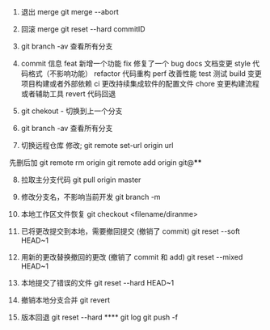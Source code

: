 1. 退出 merge git merge --abort
2. 回滚 merge git reset --hard commitID
3. git branch -av 查看所有分支
4. commit 信息
   feat 新增一个功能
   fix 修复了一个 bug
   docs 文档变更
   style 代码格式（不影响功能）
   refactor 代码重构
   perf 改善性能
   test 测试
   build 变更项目构建或者外部依赖
   ci 更改持续集成软件的配置文件
   chore 变更构建流程或者辅助工具
   revert 代码回退

5. git chekout - 切换到上一个分支

6. git branch -av 查看所有分支

7. 切换远程仓库
   修改; git remote set-url origin url

先删后加
git remote rm origin
git remote add origin git@**\*\***

8. 拉取主分支代码
   git pull origin master

9. 修改分支名，不影响当前开发
   git branch -m <oldbranchname> <newbranchname>

10. 本地工作区文件恢复
    git checkout <filename/diranme>

11. 已将更改提交到本地，需要撤回提交 (撤销了 commit)
    git reset --soft HEAD~1

12. 用新的更改替换撤回的更改 (撤销了 commit 和 add)
    git reset --mixed HEAD~1

13. 本地提交了错误的文件
    git reset --hard HEAD~1

14. 撤销本地分支合并
    git revert <commit-id>


15. 版本回退
    git reset --hard **** 
    git log
    git push -f